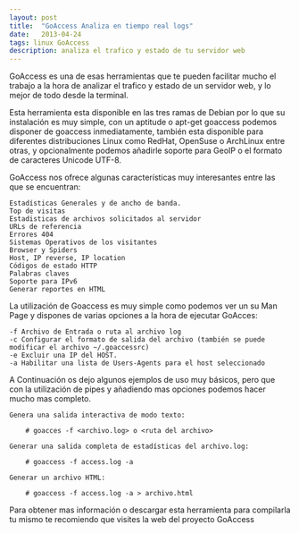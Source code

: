 ```yaml
---
layout: post
title:  "GoAccess Analiza en tiempo real logs"
date:   2013-04-24
tags: linux GoAccess
description: analiza el trafico y estado de tu servidor web
---
```


GoAccess es una de esas herramientas que te pueden facilitar mucho el trabajo a la hora de analizar el trafico y estado de un servidor web, y lo mejor de todo desde la terminal.

Esta herramienta esta disponible en las tres ramas de Debian por lo que su instalación es muy simple, con un aptitude o apt-get goaccess podemos disponer de goaccess inmediatamente, también esta disponible para diferentes distribuciones Linux como RedHat, OpenSuse o ArchLinux entre otras, y opcionalmente podemos añadirle soporte para GeoIP o el formato de caracteres Unicode UTF-8.

GoAccess nos ofrece algunas características muy interesantes entre las que se encuentran:

    Estadísticas Generales y de ancho de banda.
    Top de visitas
    Estadisticas de archivos solicitados al servidor
    URLs de referencia
    Errores 404
    Sistemas Operativos de los visitantes
    Browser y Spiders
    Host, IP reverse, IP location
    Códigos de estado HTTP
    Palabras claves
    Soporte para IPv6
    Generar reportes en HTML

La utilización de Goaccess es muy simple como podemos ver un su Man Page y dispones de varias opciones a la hora de ejecutar GoAcces:

    -f Archivo de Entrada o ruta al archivo log
    -c Configurar el formato de salida del archivo (también se puede modificar el archivo ~/.goaccessrc)
    -e Excluir una IP del HOST.
    -a Habilitar una lista de Users-Agents para el host seleccionado

A Continuación os dejo algunos ejemplos de uso muy básicos, pero que con la utilización de pipes y añadiendo mas opciones podemos hacer mucho mas completo.

    Genera una salida interactiva de modo texto:

        # goacces -f <archivo.log> o <ruta del archivo>

    Generar una salida completa de estadísticas del archivo.log:

        # goaccess -f access.log -a

    Generar un archivo HTML:

        # goaccess -f access.log -a > archivo.html

Para obtener mas información o descargar esta herramienta para compilarla tu mismo te recomiendo que visites la web del proyecto GoAccess
